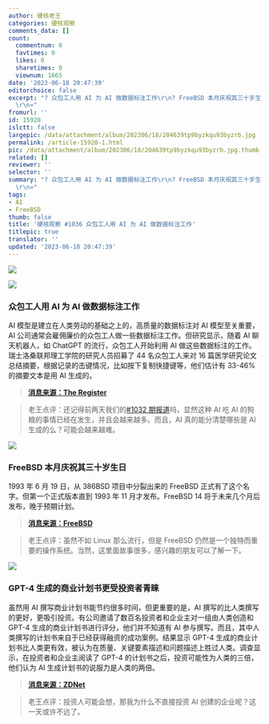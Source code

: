 ```yaml
---
author: 硬核老王
categories: 硬核观察
comments_data: []
count:
  commentnum: 0
  favtimes: 0
  likes: 0
  sharetimes: 0
  viewnum: 1665
date: '2023-06-18 20:47:39'
editorchoice: false
excerpt: "? 众包工人用 AI 为 AI 做数据标注工作\r\n? FreeBSD 本月庆祝其三十岁生日\r\n? GPT-4 生成的商业计划书更受投资者青睐\r\n»
  \r\n»"
fromurl: ''
id: 15920
islctt: false
largepic: /data/attachment/album/202306/18/204639tp9byzkqu93byzrb.jpg
permalink: /article-15920-1.html
pic: /data/attachment/album/202306/18/204639tp9byzkqu93byzrb.jpg.thumb.jpg
related: []
reviewer: ''
selector: ''
summary: "? 众包工人用 AI 为 AI 做数据标注工作\r\n? FreeBSD 本月庆祝其三十岁生日\r\n? GPT-4 生成的商业计划书更受投资者青睐\r\n»
  \r\n»"
tags:
- AI
- FreeBSD
thumb: false
title: '硬核观察 #1036 众包工人用 AI 为 AI 做数据标注工作'
titlepic: true
translator: ''
updated: '2023-06-18 20:47:39'
---
```


![](/data/attachment/album/202306/18/204639tp9byzkqu93byzrb.jpg)


![](/data/attachment/album/202306/18/204655r9crd9g9fzgddrxr.jpg)


### 众包工人用 AI 为 AI 做数据标注工作


AI 模型是建立在人类劳动的基础之上的，高质量的数据标注对 AI 模型至关重要，AI 公司通常会雇佣廉价的众包工人做一些数据标注工作。但研究显示，随着 AI 聊天机器人，如 ChatGPT 的流行，众包工人开始利用 AI 做这些数据标注的工作。瑞士洛桑联邦理工学院的研究人员招募了 44 名众包工人来对 16 篇医学研究论文总结摘要，根据记录的击键情况，比如按下复制快捷键等，他们估计有 33-46% 的摘要文本是用 AI 生成的。



> 
> **[消息来源：The Register](https://www.theregister.com/2023/06/16/crowd_workers_bots_ai_training/)**
> 
> 
> 



> 
> 老王点评：还记得前两天我们的[#1032 期报道](/article-15906-1.html)吗，显然这种 AI 吃 AI 的狗粮的事情已经在发生，并且会越来越多。而且，AI 真的能分清楚哪些是 AI 生成的么？可能会越来越难。
> 
> 
> 


![](/data/attachment/album/202306/18/204707cmua25ia8287ppw5.jpg)


### FreeBSD 本月庆祝其三十岁生日


1993 年 6 月 19 日，从 386BSD 项目中分裂出来的 FreeBSD 正式有了这个名字。但第一个正式版本直到 1993 年 11 月才发布。FreeBSD 14 将于未来几个月后发布，晚于预期计划。



> 
> **[消息来源：FreeBSD](https://freebsdfoundation.org/news-and-events/newsletter/12518/)**
> 
> 
> 



> 
> 老王点评：虽然不如 Linux 那么流行，但是 FreeBSD 仍然是一个独特而重要的操作系统。当然，这里面故事很多，感兴趣的朋友可以了解一下。
> 
> 
> 


![](/data/attachment/album/202306/18/204725q6zpwyeapewlmvl6.jpg)


### GPT-4 生成的商业计划书更受投资者青睐


虽然用 AI 撰写商业计划书能节约很多时间，但更重要的是，AI 撰写的比人类撰写的更好，更吸引投资。有公司邀请了数百名投资者和企业主对一组由人类创造和 GPT-4 生成的商业计划书进行评分，他们并不知道有 AI 参与撰写。而且，其中人类撰写的计划书来自于已经获得融资的成功案例。结果显示 GPT-4 生成的商业计划书比人类更有效，被认为在质量、关键要素描述和问题描述上胜过人类。调查显示，在投资者和企业主阅读了 GPT-4 的计划书之后，投资可能性为人类的三倍，他们认为 AI 生成计划书的说服力是人类的两倍。



> 
> **[消息来源：ZDNet](https://www.zdnet.com/article/gpt-4-generated-pitches-are-3x-more-likely-to-secure-funding-than-human-ones/)**
> 
> 
> 



> 
> 老王点评：投资人可能会想，那我为什么不直接投资 AI 创建的企业呢？这一天或许不远了。
> 
> 
>